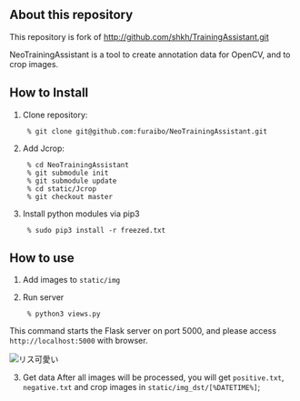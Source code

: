 ## About this repository

This repository is fork of http://github.com/shkh/TrainingAssistant.git

NeoTrainingAssistant is a tool to create annotation data for OpenCV, and to crop images.


## How to Install

1. Clone repository:

		% git clone git@github.com:furaibo/NeoTrainingAssistant.git

2. Add Jcrop:

		% cd NeoTrainingAssistant
		% git submodule init
		% git submodule update
		% cd static/Jcrop
		% git checkout master

3. Install python modules via pip3

		% sudo pip3 install -r freezed.txt


## How to use

1. Add images to `static/img`

2. Run server

		% python3 views.py

This command starts the Flask server on port 5000, and please access `http://localhost:5000` with browser.

![リス可愛い](http://farm9.staticflickr.com/8334/8131692997_6cd40c380a_z.jpg)

3. Get data
After all images will be processed, you will get `positive.txt`, `negative.txt` and crop images in `static/img_dst/[%DATETIME%]`;

